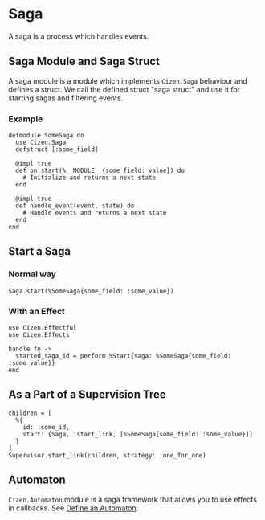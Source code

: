 # Saga

A saga is a process which handles events.

## Saga Module and Saga Struct

A saga module is a module which implements `Cizen.Saga` behaviour and defines a struct.
We call the defined struct "saga struct" and use it for starting sagas and filtering events.

### Example

    defmodule SomeSaga do
      use Cizen.Saga
      defstruct [:some_field]

      @impl true
      def on_start(%__MODULE__{some_field: value}) do
        # Initialize and returns a next state
      end

      @impl true
      def handle_event(event, state) do
        # Handle events and returns a next state
      end
    end

## Start a Saga

### Normal way

    Saga.start(%SomeSaga{some_field: :some_value})

### With an Effect

    use Cizen.Effectful
    use Cizen.Effects

    handle fn ->
      started_saga_id = perform %Start{saga: %SomeSaga{some_field: :some_value}}
    end

## As a Part of a Supervision Tree

    children = [
      %{
        id: :some_id,
        start: {Saga, :start_link, [%SomeSaga{some_field: :some_value}]}
      }
    ]
    Supervisor.start_link(children, strategy: :one_for_one)

## Automaton

`Cizen.Automaton` module is a saga framework that allows you to use effects in callbacks.
See [Define an Automaton](getting_started.html#define-an-automaton).
